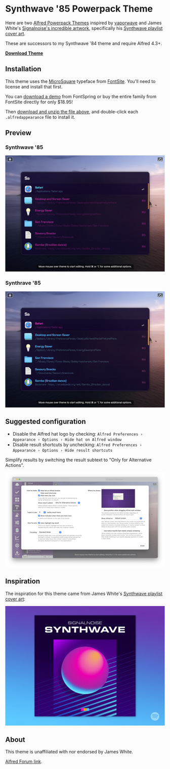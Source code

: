 # Synthwave '85 Powerpack Theme

Here are two [Alfred Powerpack Themes](https://www.alfredapp.com/help/appearance/) inspired by [vaporwave](https://www.spotify.com/) and James White's [Signalnoise's incredible artwork](https://dribbble.com/Signalnoise), specifically his [Synthwave playlist cover art](https://dribbble.com/shots/7064951-Signalnoise-Synthwave-playlist).

These are successors to my Synthwave '84 theme and require Alfred 4.3+.

[**Download Theme**](https://github.com/chrismessina/alfred-theme-synthwave-85/releases/latest)

## Installation

This theme uses the [MicroSquare](https://fontsite.com/font-library/microsquare/) typeface from [FontSite](https://fontsite.com/). You'll need to license and install that first.

You can [download a demo](https://www.fontspring.com/fonts/fontsite/microsquare) from FontSpring or buy the entire family from FontSite directly for only $18.95!

Then [download and unzip the file above](https://github.com/chrismessina/alfred-theme-synthwave-85/releases/latest), and double-click each `.alfredappearance` file to install it.

## Preview

### Synthwave '85

[![Synthwave '85 - Alfred Theme Preview](./assets/synthwave-85-preview.png)](./assets/synthwave-85-preview.png)

### Synthrave '85

[![Synthrave '85 - Alfred Theme Preview](./assets/synthrave-85-preview.png)](./assets/synthrave-85-preview.png)

## Suggested configuration

- Disable the Alfred hat logo by checking: `Alfred Preferences › Appearance › Options › Hide hat on Alfred window`
- Disable result shortcuts by unchecking: `Alfred Preferences › Appearance › Options › Hide result shortcuts`

Simplify results by switching the result subtext to "Only for Alternative Actions".

[![Alfred Appearance Options](./assets/alfred-appearance-options.png)](./assets/alfred-appearance-options.png)

## Inspiration

The inspiration for this theme came from James White's [Synthwave playlist cover art](https://dribbble.com/shots/7064951-Signalnoise-Synthwave-playlist):

[![Synthwave playlist cover art](./assets/synthwave.jpg)](https://dribbble.com/shots/7064951-Signalnoise-Synthwave-playlist)

## About

This theme is unaffiliated with nor endorsed by James White.

<a href="https://www.alfredforum.com/topic/16380-synthwave-85-inspired-theme/">Alfred Forum link</a>.
